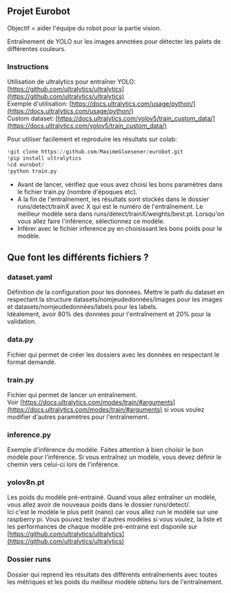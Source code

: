 ## Projet Eurobot

Objectif = aider l'équipe du robot pour la partie vision.

Entraînement de YOLO sur les images annotées pour détecter les palets de différentes couleurs. 

### Instructions
Utilisation de ultralytics pour entraîner YOLO: [https://github.com/ultralytics/ultralytics](https://github.com/ultralytics/ultralytics)  
Exemple d'utilisation: [https://docs.ultralytics.com/usage/python/](https://docs.ultralytics.com/usage/python/)  
Custom dataset: [https://docs.ultralytics.com/yolov5/train_custom_data/](https://docs.ultralytics.com/yolov5/train_custom_data/)    


Pour utiliser facilement et reproduire les résultats sur colab:
```python
!git clone https://github.com/MaximeGloesener/eurobot.git
!pip install ultralytics
%cd eurobot/
!python train.py
```

- Avant de lancer, vérifiez que vous avez choisi les bons paramètres dans le fichier train.py (nombre d'époques etc).
- A la fin de l'entraînement, les résultats sont stockés dans le dossier runs/detect/trainX avec X qui est le numéro de l'entraînement. Le meilleur modèle sera dans runs/detect/trainX/weights/best.pt. Lorsqu'on vous allez faire l'inférence, sélectionnez ce modèle. 
- Inférer avec le fichier inference.py en choisissant les bons poids pour le modèle.  


## Que font les différents fichiers ? 

### dataset.yaml
Définition de la configuration pour les données. Mettre le path du dataset en respectant la structure datasets/nomjeudedonnées/images pour les images et datasets/nomjeudedonnées/labels pour les labels.   
Idéalement, avoir 80% des données pour l'entraînement et 20% pour la validation.

### data.py
Fichier qui permet de créer les dossiers avec les données en respectant le format demandé. 

### train.py
Fichier qui permet de lancer un entraînement.  
Voir [https://docs.ultralytics.com/modes/train/#arguments](https://docs.ultralytics.com/modes/train/#arguments) si vous voulez modifier d'autres paramètres pour l'entraînement.

### inference.py
Exemple d'inférence du modèle. Faites attention à bien choisir le bon modèle pour l'inférence. Si vous entraînez un modèle, vous devez définir le chemin vers celui-ci lors de l'inférence.   


### yolov8n.pt
Les poids du modèle pré-entrainé. Quand vous allez entraîner un modèle, vous allez avoir de nouveaux poids dans le dossier runs/detect/.  
Ici c'est le modèle le plus petit (nano) car vous allez run le modèle sur une raspberry pi. Vous pouvez tester d'autres modèles si vous voulez, la liste et les performances de chaque modèle pré-entrainé est disponile sur [https://github.com/ultralytics/ultralytics](https://github.com/ultralytics/ultralytics)

### Dossier runs
Dossier qui reprend les résultats des différents entraînements avec toutes les métriques et les poids du meilleur modèle obtenu lors de l'entraînement. 

